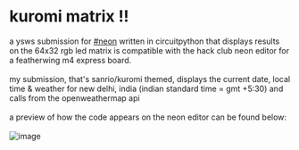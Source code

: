 # kuromi matrix !!
a ysws submission for [#neon](neon.hackclub.dev) written in circuitpython that displays results on the 64x32 rgb led matrix is compatible with the hack club neon editor for a featherwing m4 express board. <br>
<br>
my submission, that's sanrio/kuromi themed, displays the current date, local time & weather for new delhi, india (indian standard time = gmt +5:30) and calls from the openweathermap api
<br>
<br>
a preview of how the code appears on the neon editor can be found below: <br><br>
![image](https://github.com/user-attachments/assets/f6faffa3-055c-4514-9626-b106e8566051)

